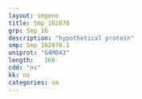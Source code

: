 ```yaml
---
layout: smgene
title: Smp_162070
grp: Smp_16
description: "hypothetical protein"
smp: Smp_162070.1
uniprot: "G4M043"
length:   366
cdd: "ns"
kk: ns
categories: sm
---
```

